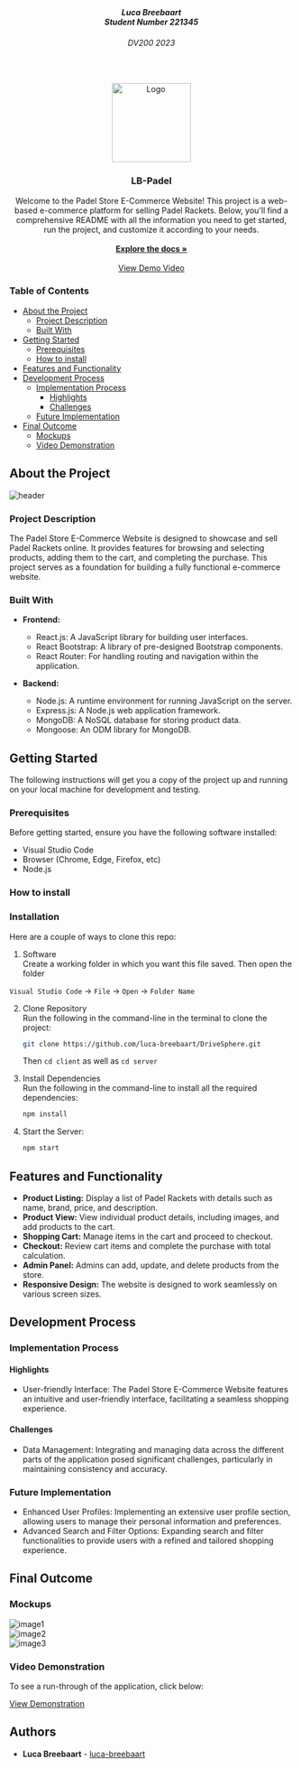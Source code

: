 <!-- HEADER SECTION -->
<h5 align="center" style="padding:0;margin:0;">Luca Breebaart</h5>
<h5 align="center" style="padding:0;margin:0;">Student Number 221345</h5>
<h6 align="center">DV200 2023</h6>
</br>
<p align="center">

  <a href="https://github.com/luca-breebaart/LB-Padel">
    <img src="LB_Padel_Store/client/src/logo.svg" alt="Logo" width="140" height="140">
  </a>
  
  <h3 align="center">LB-Padel</h3>

  <p align="center">
   Welcome to the Padel Store E-Commerce Website! This project is a web-based e-commerce platform for selling Padel Rackets. Below, you'll find a comprehensive README with all the information you need to get started, run the project, and customize it according to your needs. 
    <br>
   <br>
      <a href="https://github.com/luca-breebaart/LB-Padel"><strong>Explore the docs »</strong></a>
   <br />
   <br>
   <a href="https://drive.google.com/file/d/1nRaDlIqRUVv-yLDZjAS0ofccUM6J9VNP/view?usp=sharing">View Demo Video</a>
   <br />
    
    
</p>
<!-- TABLE OF CONTENTS -->
<h3>Table of Contents</h3>

* [About the Project](#about-the-project)
  * [Project Description](#project-description)
  * [Built With](#built-with)
* [Getting Started](#getting-started)
  * [Prerequisites](#prerequisites)
  * [How to install](#how-to-install)
* [Features and Functionality](#features-and-functionality)
* [Development Process](#development-process)
   * [Implementation Process](#implementation-process)
        * [Highlights](#highlights)
        * [Challenges](#challenges)
   * [Future Implementation](#peer-reviews)
* [Final Outcome](#final-outcome)
    * [Mockups](#mockups)
    * [Video Demonstration](#video-demonstration)

<!--PROJECT DESCRIPTION-->
## About the Project
<!-- header image of project -->

![header](mockups/header.jpg)


### Project Description

The Padel Store E-Commerce Website is designed to showcase and sell Padel Rackets online. It provides features for browsing and selecting products, adding them to the cart, and completing the purchase. This project serves as a foundation for building a fully functional e-commerce website.

### Built With

- **Frontend:**
  - React.js: A JavaScript library for building user interfaces.
  - React Bootstrap: A library of pre-designed Bootstrap components.
  - React Router: For handling routing and navigation within the application.

- **Backend:**
  - Node.js: A runtime environment for running JavaScript on the server.
  - Express.js: A Node.js web application framework.
  - MongoDB: A NoSQL database for storing product data.
  - Mongoose: An ODM library for MongoDB.

## Getting Started

The following instructions will get you a copy of the project up and running on your local machine for development and testing.

### Prerequisites

Before getting started, ensure you have the following software installed:

- Visual Studio Code
- Browser (Chrome, Edge, Firefox, etc)
- Node.js

### How to install

### Installation
Here are a couple of ways to clone this repo:

1. Software </br>
Create a working folder in which you want this file saved. Then open the folder

`Visual Studio Code` -> `File` -> `Open` -> `Folder Name`</br>

2. Clone Repository </br>
Run the following in the command-line in the terminal to clone the project:
   ```sh
   git clone https://github.com/luca-breebaart/DriveSphere.git
   ```
    Then `cd client` as well as `cd server`

3. Install Dependencies </br>
Run the following in the command-line to install all the required dependencies:

   ```sh
   npm install
   ```
4. Start the Server:

   ```sh
   npm start
   ```

<!-- FEATURES AND FUNCTIONALITY-->

## Features and Functionality

- **Product Listing:** Display a list of Padel Rackets with details such as name, brand, price, and description.
- **Product View:** View individual product details, including images, and add products to the cart.
- **Shopping Cart:** Manage items in the cart and proceed to checkout.
- **Checkout:** Review cart items and complete the purchase with total calculation.
- **Admin Panel:** Admins can add, update, and delete products from the store.
- **Responsive Design:** The website is designed to work seamlessly on various screen sizes.


## Development Process

### Implementation Process

#### Highlights

- User-friendly Interface: The Padel Store E-Commerce Website features an intuitive and user-friendly interface, facilitating a seamless shopping experience.

#### Challenges

- Data Management: Integrating and managing data across the different parts of the application posed significant challenges, particularly in maintaining consistency and accuracy.

### Future Implementation

- Enhanced User Profiles: Implementing an extensive user profile section, allowing users to manage their personal information and preferences.
- Advanced Search and Filter Options: Expanding search and filter functionalities to provide users with a refined and tailored shopping experience.

<!-- MOCKUPS -->
## Final Outcome

### Mockups

![image1](Mockups/mockup1.png)
<br>
![image2](Mockups/mockup2.png)
<br>
![image3](Mockups/mockup3.png)

<!-- VIDEO DEMONSTRATION -->
### Video Demonstration

To see a run-through of the application, click below:

[View Demonstration](https://drive.google.com/file/d/1nRaDlIqRUVv-yLDZjAS0ofccUM6J9VNP/view?usp=sharing)

<!-- AUTHORS -->
## Authors

* **Luca Breebaart** - [luca-breebaart](https://github.com/luca-breebaart)
